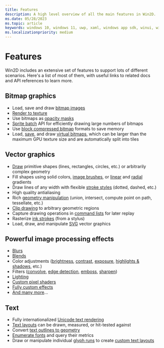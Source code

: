 ```yaml
---
title: Features
description: A high level overview of all the main features in Win2D.
ms.date: 05/28/2023
ms.topic: article
keywords: windows 10, windows 11, uwp, xaml, windows app sdk, winui, windows ui, graphics, games, effect win2d d2d d2d1 direct2d interop cpp csharp
ms.localizationpriority: medium
---
```


# Features

Win2D includes an extensive set of features to support lots of different scenarios. Here's a list of most of them, with useful links to related docs and API references to learn more.

## Bitmap graphics

- Load, save and draw [bitmap images](https://microsoft.github.io/Win2D/WinUI2/html/T_Microsoft_Graphics_Canvas_CanvasBitmap.htm)
- [Render to texture](https://microsoft.github.io/Win2D/WinUI2/html/T_Microsoft_Graphics_Canvas_CanvasRenderTarget.htm)
- Use bitmaps as [opacity masks](https://microsoft.github.io/Win2D/WinUI2/html/M_Microsoft_Graphics_Canvas_CanvasDrawingSession_CreateLayer.htm)
- [Sprite batch](https://microsoft.github.io/Win2D/WinUI2/html/T_Microsoft_Graphics_Canvas_CanvasSpriteBatch.htm) API for efficiently drawing large numbers of bitmaps
- Use [block compressed bitmap](./bitmap-block-compression.md) formats to save memory
- Load, [save](https://microsoft.github.io/Win2D/WinUI2/html/M_Microsoft_Graphics_Canvas_CanvasImage_SaveAsync.htm), and draw [virtual bitmaps](https://microsoft.github.io/Win2D/WinUI2/html/T_Microsoft_Graphics_Canvas_CanvasVirtualBitmap.htm), which can be larger than the maximum GPU texture size and are automatically split into tiles

## Vector graphics

- [Draw](https://microsoft.github.io/Win2D/WinUI2/html/T_Microsoft_Graphics_Canvas_CanvasDrawingSession.htm) primitive shapes (lines, rectangles, circles, etc.) or arbitrarily complex geometry
- Fill shapes using solid colors, [image brushes](https://microsoft.github.io/Win2D/WinUI2/html/T_Microsoft_Graphics_Canvas_Brushes_CanvasImageBrush.htm), or [linear](https://microsoft.github.io/Win2D/WinUI2/html/T_Microsoft_Graphics_Canvas_Brushes_CanvasLinearGradientBrush.htm) and [radial](https://microsoft.github.io/Win2D/WinUI2/html/T_Microsoft_Graphics_Canvas_Brushes_CanvasRadialGradientBrush.htm) gradients
- Draw lines of any width with flexible [stroke styles](https://microsoft.github.io/Win2D/WinUI2/html/T_Microsoft_Graphics_Canvas_Geometry_CanvasStrokeStyle.htm) (dotted, dashed, etc.)
- High quality antialiasing
- Rich [geometry manipulation](https://microsoft.github.io/Win2D/WinUI2/html/T_Microsoft_Graphics_Canvas_Geometry_CanvasGeometry.htm) (union, intersect, compute point on path, tessellate, etc.)
- [Clip drawing](https://microsoft.github.io/Win2D/WinUI2/html/M_Microsoft_Graphics_Canvas_CanvasDrawingSession_CreateLayer_6.htm) to arbitrary geometric regions
- Capture drawing operations in [command lists](https://microsoft.github.io/Win2D/WinUI2/html/T_Microsoft_Graphics_Canvas_CanvasCommandList.htm) for later replay
- Rasterize [ink strokes](https://microsoft.github.io/Win2D/WinUI2/html/M_Microsoft_Graphics_Canvas_CanvasDrawingSession_DrawInk.htm) (from a stylus)
- Load, draw, and manipulate [SVG](https://microsoft.github.io/Win2D/WinUI2/html/M_Microsoft_Graphics_Canvas_Svg_CanvasSvgDocument_LoadFromXml.htm) vector graphics

## Powerful image processing effects

- [Blurs](https://microsoft.github.io/Win2D/WinUI2/html/T_Microsoft_Graphics_Canvas_Effects_GaussianBlurEffect.htm)
- [Blends](https://microsoft.github.io/Win2D/WinUI2/html/T_Microsoft_Graphics_Canvas_Effects_BlendEffect.htm)
- Color adjustments ([brightness](https://microsoft.github.io/Win2D/WinUI2/html/T_Microsoft_Graphics_Canvas_Effects_BrightnessEffect.htm), [contrast](https://microsoft.github.io/Win2D/WinUI2/html/T_Microsoft_Graphics_Canvas_Effects_ContrastEffect.htm), [exposure](https://microsoft.github.io/Win2D/WinUI2/html/T_Microsoft_Graphics_Canvas_Effects_ExposureEffect.htm), [highlights & shadows](https://microsoft.github.io/Win2D/WinUI2/html/T_Microsoft_Graphics_Canvas_Effects_HighlightsAndShadowsEffect.htm), etc.)
- Filters ([convolve](https://microsoft.github.io/Win2D/WinUI2/html/T_Microsoft_Graphics_Canvas_Effects_ConvolveMatrixEffect.htm), [edge detection](https://microsoft.github.io/Win2D/WinUI2/html/T_Microsoft_Graphics_Canvas_Effects_EdgeDetectionEffect.htm), [emboss](https://microsoft.github.io/Win2D/WinUI2/html/T_Microsoft_Graphics_Canvas_Effects_EmbossEffect.htm), [sharpen](https://microsoft.github.io/Win2D/WinUI2/html/T_Microsoft_Graphics_Canvas_Effects_SharpenEffect.htm))
- [Lighting](https://microsoft.github.io/Win2D/WinUI2/html/T_Microsoft_Graphics_Canvas_Effects_SpotSpecularEffect.htm)
- [Custom pixel shaders](https://microsoft.github.io/Win2D/WinUI2/html/T_Microsoft_Graphics_Canvas_Effects_PixelShaderEffect.htm)
- [Fully custom effects](./custom-effects.md)
- [And many more](https://microsoft.github.io/Win2D/WinUI2/html/N_Microsoft_Graphics_Canvas_Effects.htm)...

## Text

- Fully internationalized [Unicode text rendering](https://microsoft.github.io/Win2D/WinUI2/html/N_Microsoft_Graphics_Canvas_Text.htm)
- [Text layouts](https://microsoft.github.io/Win2D/WinUI2/html/T_Microsoft_Graphics_Canvas_Text_CanvasTextLayout.htm) can be drawn, measured, or hit-tested against
- Convert [text outlines to geometry](https://microsoft.github.io/Win2D/WinUI2/html/M_Microsoft_Graphics_Canvas_Geometry_CanvasGeometry_CreateText.htm)
- [Enumerate fonts](https://microsoft.github.io/Win2D/WinUI2/html/M_Microsoft_Graphics_Canvas_Text_CanvasFontSet_GetSystemFontSet.htm) and query their metrics
- Draw or manipulate individual [glyph runs](https://microsoft.github.io/Win2D/WinUI2/html/T_Microsoft_Graphics_Canvas_Text_ICanvasTextRenderer.htm) to create [custom text layouts](https://github.com/Microsoft/Win2D-Samples/blob/master/ExampleGallery/Shared/CustomTextLayouts.xaml.cs)